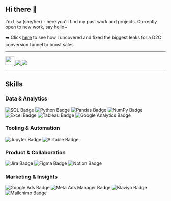 ## Hi there 👋

<!--
**lisaliabc/lisaliabc** is a ✨ _special_ ✨ repository because its `README.md` (this file) appears on your GitHub profile.

Here are some ideas to get you started:

- 🔭 I’m currently working on ...
- 🌱 I’m currently learning ...
- 👯 I’m looking to collaborate on ...
- 🤔 I’m looking for help with ...
- 💬 Ask me about ...
- 📫 How to reach me: ...
- 😄 Pronouns: ...
- ⚡ Fun fact: ...
-->

I'm Lisa (she/her) - here you'll find my past work and projects. Currently open to new work, say hello~

➡️ Click [here](https://github.com/lisaliabc/D2C-Ecommerce-Funnel-Analysis) to see how I uncovered and fixed the biggest leaks for a D2C conversion funnel to boost sales


---
<a href="https://github.com/lisaliabc">
  <img src="https://komarev.com/ghpvc/?username=lisaliabc&color=brightgreen&style=flat-square&label=Views:" height=28/>
</a>

<a href="https://www.github.com/lisaliabc">
  <img src="https://img.shields.io/badge/Portfolio-f5ba23.svg?&style=for-the-badge&logo=googlechrome&logoColor=black">
</a>

<a href="mailto:lisal348290@gmail.com">
  <img src="https://img.shields.io/badge/email-%238B89CC.svg?&style=for-the-badge&logo=protonmail&logoColor=white"/>
</a>

---

## Skills

### Data & Analytics
![SQL Badge](https://img.shields.io/badge/SQL-4479A1?style=for-the-badge&labelColor=black&logo=postgresql&logoColor=white)
![Python Badge](https://img.shields.io/badge/Python-3776AB?style=for-the-badge&labelColor=black&logo=python&logoColor=white)
![Pandas Badge](https://img.shields.io/badge/Pandas-150458?style=for-the-badge&labelColor=black&logo=pandas&logoColor=white)
![NumPy Badge](https://img.shields.io/badge/NumPy-013243?style=for-the-badge&labelColor=black&logo=numpy&logoColor=white)
![Excel Badge](https://img.shields.io/badge/Excel-217346?style=for-the-badge&labelColor=black&logo=microsoft-excel&logoColor=white)
![Tableau Badge](https://img.shields.io/badge/Tableau-E97627?style=for-the-badge&labelColor=black&logo=tableau&logoColor=white)
![Google Analytics Badge](https://img.shields.io/badge/Google%20Analytics-E37400?style=for-the-badge&labelColor=black&logo=google-analytics&logoColor=white)

### Tooling & Automation
![Jupyter Badge](https://img.shields.io/badge/Jupyter-F37626?style=for-the-badge&labelColor=black&logo=jupyter&logoColor=white)
![Airtable Badge](https://img.shields.io/badge/Airtable-18BFFF?style=for-the-badge&labelColor=black&logo=airtable&logoColor=white)

### Product & Collaboration
![Jira Badge](https://img.shields.io/badge/Jira-0052CC?style=for-the-badge&labelColor=black&logo=jira&logoColor=white)
![Figma Badge](https://img.shields.io/badge/Figma-F24E1E?style=for-the-badge&labelColor=black&logo=figma&logoColor=white)
![Notion Badge](https://img.shields.io/badge/Notion-000000?style=for-the-badge&labelColor=black&logo=notion&logoColor=white)

### Marketing & Insights  
![Google Ads Badge](https://img.shields.io/badge/Google%20Ads-4285F4?style=for-the-badge&labelColor=black&logo=googleads&logoColor=white)
![Meta Ads Manager Badge](https://img.shields.io/badge/Meta%20Ads-4267B2?style=for-the-badge&labelColor=black&logo=facebook&logoColor=white) 
![Klaviyo Badge](https://img.shields.io/badge/Klaviyo-4DAB4D?style=for-the-badge&labelColor=black&logo=klaviyo&logoColor=white) 
![Mailchimp Badge](https://img.shields.io/badge/Mailchimp-FFE01B?style=for-the-badge&labelColor=black&logo=mailchimp&logoColor=black) 
